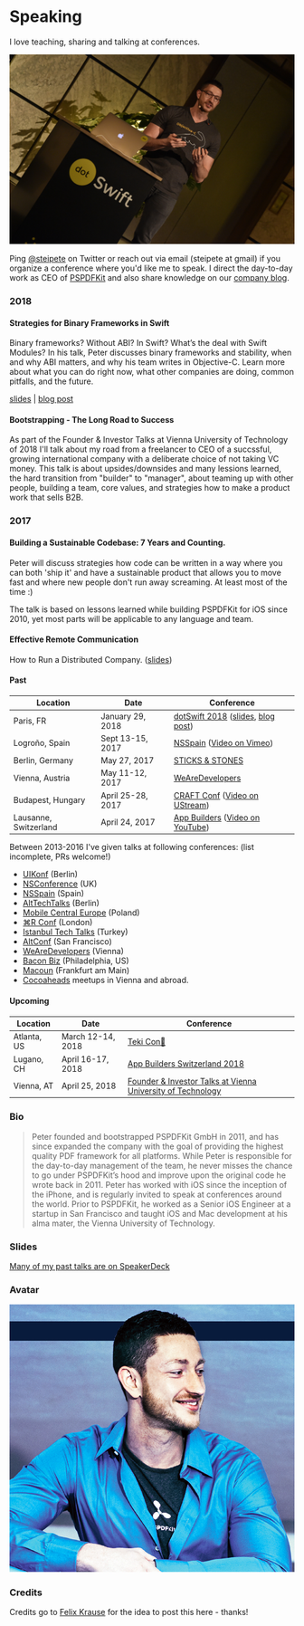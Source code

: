 # Speaking
I love teaching, sharing and talking at conferences.

![dotSwift 2018 in Paris](https://raw.githubusercontent.com/steipete/speaking/master/Pictures/dotSwift2018-4.jpg)

Ping [@steipete](https://twitter.com/steipete) on Twitter or reach out via email (steipete at gmail) if you organize a conference where you'd like me to speak. I direct the day-to-day work as CEO of [PSPDFKit](https://pspdfkit.com) and also share knowledge on our [company blog](https://pspdfkit.com/blog/all/).

### 2018

#### Strategies for Binary Frameworks in Swift

Binary frameworks? Without ABI? In Swift? What’s the deal with Swift Modules? In his talk, Peter discusses binary frameworks and stability, when and why ABI matters, and why his team writes in Objective-C. Learn more about what you can do right now, what other companies are doing, common pitfalls, and the future.

[slides](https://speakerdeck.com/steipete/binary-frameworks-in-swift) | [blog post](https://pspdfkit.com/blog/2018/binary-frameworks-swift/)

#### Bootstrapping - The Long Road to Success

As part of the Founder & Investor Talks at Vienna University of Technology of 2018 I'll talk about my road from a freelancer to CEO of a succssful, growing international company with a deliberate choice of not taking VC money. This talk is about upsides/downsides and many lessions learned, the hard transition from "builder" to "manager", about teaming up with other people, building a team, core values, and strategies how to make a product work that sells B2B.

### 2017

#### Building a Sustainable Codebase: 7 Years and Counting.

Peter will discuss strategies how code can be written in a way where you can both 'ship it' and have a sustainable product that allows you to move fast and where new people don't run away screaming. At least most of the time :)

The talk is based on lessons learned while building PSPDFKit for iOS since 2010, yet most parts will be applicable to any language and team.

#### Effective Remote Communication

How to Run a Distributed Company. ([slides](https://speakerdeck.com/steipete/effective-remote-communication-how-to-run-a-distributed-company))

#### Past

Location | Date | Conference
---------|------|------------
Paris, FR | January 29, 2018 |  [dotSwift 2018](https://www.dotswift.io/) ([slides](https://speakerdeck.com/steipete/binary-frameworks-in-swift), [blog post](https://pspdfkit.com/blog/2018/binary-frameworks-swift/))
Logroño, Spain | Sept 13-15, 2017 | [NSSpain](http://www.nsspain.com/) ([Video on Vimeo](https://vimeo.com/235530912))
Berlin, Germany | May 27, 2017 | [STICKS & STONES](http://www.sticks-and-stones.com/)
Vienna, Austria | May 11-12, 2017 | [WeAreDevelopers](http://www.wearedevelopers.org/)
Budapest, Hungary | April 25-28, 2017 | [CRAFT Conf](https://craft-conf.com/) ([Video on UStream](http://www.ustream.tv/recorded/102891080))
Lausanne, Switzerland | April 24, 2017 | [App Builders](https://www.appbuilders.ch/) ([Video on YouTube](https://youtu.be/AxF2NuDKxdY))

Between 2013-2016 I've given talks at following conferences: (list incomplete, PRs welcome!)

* [UIKonf](http://www.uikonf.com/) (Berlin)
* [NSConference](http://nsconference.com/) (UK)
* [NSSpain](https://nsspain.com) (Spain)
* [AltTechTalks](http://www.alt-tech-talks.com/) (Berlin)
* [Mobile Central Europe](https://2014.mceconf.com/) (Poland)
* [⌘R Conf](https://twitter.com/cmdrconf) (London)
* [Istanbul Tech Talks](http://www.istanbultechtalks.com/) (Turkey)
* [AltConf](http://altconf.com/) (San Francisco)
* [WeAreDevelopers](https://www.wearedevelopers.com/) (Vienna)
* [Bacon Biz](http://baconbiz.com/) (Philadelphia, US)
* [Macoun](https://macoun.de/) (Frankfurt am Main)
* [Cocoaheads](https://cocoaheads.at/) meetups in Vienna and abroad.

#### Upcoming

Location | Date | Conference
---------|------|------------
Atlanta, US | March 12-14, 2018 |  [Teki Con🍍](https://teki-con.com/)
Lugano, CH | April 16-17, 2018 | [App Builders Switzerland 2018](https://www.appbuilders.ch/)
Vienna, AT | April 25, 2018 | [Founder & Investor Talks at Vienna University of Technology](https://i2c.ec.tuwien.ac.at/home/events-1/founder-investor-talk-series/)

### Bio

>Peter founded and bootstrapped PSPDFKit GmbH in 2011, and has since expanded the company with the goal of providing the highest quality PDF framework for all platforms. While Peter is responsible for the day-to-day management of the team, he never misses the chance to go under PSPDFKit’s hood and improve upon the original code he wrote back in 2011. Peter has worked with iOS since the inception of the iPhone, and is regularly invited to speak at conferences around the world. Prior to PSPDFKit, he worked as a Senior iOS Engineer at a startup in San Francisco and taught iOS and Mac development at his alma mater, the Vienna University of Technology.

### Slides

[Many of my past talks are on SpeakerDeck](https://speakerdeck.com/steipete)

### Avatar

![My avatar image is in this repo.](https://github.com/steipete/speaking/blob/master/steipete-avatar-2016%2B.jpg)

### Credits

Credits go to [Felix Krause](https://github.com/krausefx/speaking) for the idea to post this here - thanks!
